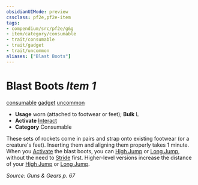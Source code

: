 ```yaml
---
obsidianUIMode: preview
cssclass: pf2e,pf2e-item
tags:
- compendium/src/pf2e/g&g
- item/category/consumable
- trait/consumable
- trait/gadget
- trait/uncommon
aliases: ["Blast Boots"]
---
```

# Blast Boots *Item 1*  
[consumable](../../../rules/traits/consumable.md)  [gadget](../../../rules/traits/gadget-g-g.md)  [uncommon](../../../rules/traits/uncommon.md)  

- **Usage** worn (attached to footwear or feet); **Bulk** L
- **Activate** [Interact](../../../rules/actions/interact.md)
- **Category** Consumable

These sets of rockets come in pairs and strap onto existing footwear (or a creature's feet). Inserting them and aligning them properly takes 1 minute. When you [Activate](../../../rules/actions/activate-an-item.md) the blast boots, you can [High Jump](../../../rules/actions/high-jump.md) or [Long Jump](../../../rules/actions/long-jump.md), without the need to [Stride](../../../rules/actions/stride.md) first. Higher-level versions increase the distance of your [High Jump](../../../rules/actions/high-jump.md) or [Long Jump](../../../rules/actions/long-jump.md).

*Source: Guns & Gears p. 67*